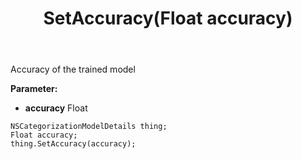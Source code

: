 ﻿---
uid: crmscript_ref_NSCategorizationModelDetails_SetAccuracy
title: SetAccuracy(Float accuracy)
intellisense: NSCategorizationModelDetails.SetAccuracy
keywords: NSCategorizationModelDetails, GetAccuracy
so.topic: reference
---

Accuracy of the trained model

**Parameter:** 
 - **accuracy** Float

```crmscript
NSCategorizationModelDetails thing;
Float accuracy;
thing.SetAccuracy(accuracy);
```

